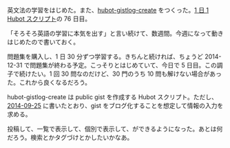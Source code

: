 英文法の学習をはじめた。また、[hubot-gistlog-create][gh:bouzuya/hubot-gistlog-create] をつくった。[1 日 1 Hubot スクリプト][hubot-script-per-day]の 76 日目。

「そろそろ英語の学習に本気を出す」と言い続けて、数週間。今週になって動きはじめたので書いておく。

問題集を購入し、1 日 30 分ずつ学習する。きちんと続ければ、ちょうど 2014-12-31 で問題集が終わる予定。こっそりとはじめていて、今日で 5 日目。この調子で続けたい。1 回 30 問なのだけど、30 門のうち 10 問も解けない場合があった。これから良くなるだろう。

hubot-gistlog-create は public gist を作成する Hubot スクリプト。ただし、[2014-09-25][2014-09-25] に書いたとおり、gist をブログ化することを想定して情報の入力を求める。

投稿して、一覧で表示して、個別で表示して、ができるようになった。あとは何だろう。検索とかタグづけとかしたいかなあ。

[2014-09-25]: https://blog.bouzuya.net/2014/09/25/
[gh:bouzuya/hubot-gistlog-create]: https://github.com/bouzuya/hubot-gistlog-create
[hubot-script-per-day]: https://blog.bouzuya.net/posts?tags=hubot-script-per-day
